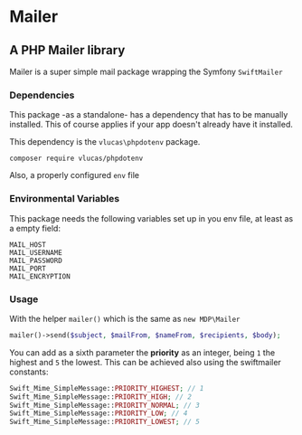 # Mailer
## A PHP Mailer library
Mailer is a super simple mail package wrapping the Symfony `SwiftMailer`
### Dependencies
This package -as a standalone- has a dependency that has to be manually installed. This of course applies if your app doesn't already have it installed.  

This dependency is the `vlucas\phpdotenv` package. 
```
composer require vlucas/phpdotenv
```
Also, a properly configured `env` file

### Environmental Variables

This package needs the following variables set up in you env file, at least as a empty field:
```dotenv
MAIL_HOST
MAIL_USERNAME
MAIL_PASSWORD
MAIL_PORT
MAIL_ENCRYPTION
```
### Usage
With the helper `mailer()` which is the same as `new MDP\Mailer`
```php
mailer()->send($subject, $mailFrom, $nameFrom, $recipients, $body);
```
You can add as a sixth parameter the **priority** as an integer, being `1` the highest and `5` the lowest.
This can be achieved also using the swiftmailer constants:
```php
Swift_Mime_SimpleMessage::PRIORITY_HIGHEST; // 1
Swift_Mime_SimpleMessage::PRIORITY_HIGH; // 2
Swift_Mime_SimpleMessage::PRIORITY_NORMAL; // 3
Swift_Mime_SimpleMessage::PRIORITY_LOW; // 4
Swift_Mime_SimpleMessage::PRIORITY_LOWEST; // 5
```
